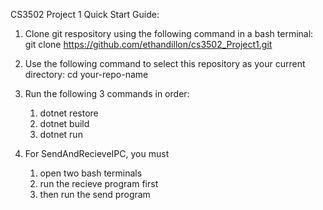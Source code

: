 CS3502 Project 1
Quick Start Guide:
1. Clone git respository using the following command in a bash terminal:
git clone https://github.com/ethandillon/cs3502_Project1.git
2. Use the following command to select this repository as your current directory:
cd your-repo-name
3. Run the following 3 commands in order:
    1. dotnet restore
    2. dotnet build
    3. dotnet run

4. For SendAndRecieveIPC, you must 
    1. open two bash terminals
    2. run the recieve program first
    3. then run the send program